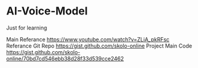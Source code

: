 # AI-Voice-Model
Just for learning

Main Referance https://www.youtube.com/watch?v=ZLiA_pkRFsc
Referance Git Repo https://gist.github.com/skolo-online
Project Main Code https://gist.github.com/skolo-online/70bd7cd546ebb38d28f33d539cce2462